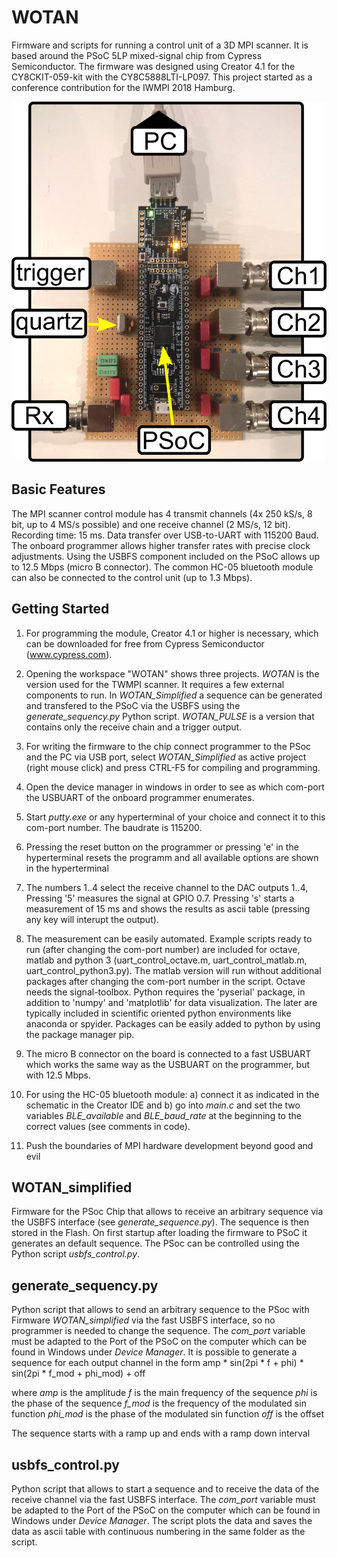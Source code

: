 # WOTAN
Firmware and scripts for running a control unit of a 3D MPI scanner. It is based around the PSoC 5LP mixed-signal chip from Cypress Semiconductor. The firmware was designed using Creator 4.1 for the CY8CKIT-059-kit with the CY8C5888LTI-LP097. This project started as a conference contribution for the IWMPI 2018 Hamburg. 

![Image of 3D TWMPI control unit](https://github.com/mnruecke/WOTAN/blob/master/wotan.png)

## Basic Features
The MPI scanner control module has 4 transmit channels (4x 250 kS/s, 8 bit, up to 4 MS/s possible) and one receive channel (2 MS/s, 12 bit). Recording time: 15 ms. Data transfer over USB-to-UART with 115200 Baud. The onboard programmer allows higher transfer rates with precise clock adjustments. Using the USBFS component included on the PSoC allows up to 12.5 Mbps (micro B connector). The common HC-05 bluetooth module can also be connected to the control unit (up to 1.3 Mbps).

## Getting Started
1. For programming the module, Creator 4.1 or higher is necessary, which can be downloaded for free from Cypress Semiconductor (www.cypress.com).

2. Opening the workspace "WOTAN" shows three projects.
*WOTAN* is the version used for the TWMPI scanner. It requires a few external components to run.
In *WOTAN\_Simplified* a sequence can be generated and transfered to the PSoC via the USBFS using the *generate_sequency.py* Python script.
*WOTAN_PULSE* is a version that contains only the receive chain and a trigger output.

3. For writing the firmware to the chip connect programmer to the PSoc and the PC via USB port, select *WOTAN\_Simplified* as active project (right mouse click) and press CTRL-F5 for compiling and programming. 

4. Open the device manager in windows in order to see as which com-port the USBUART of the onboard programmer enumerates.

5. Start *putty.exe* or any hyperterminal of your choice and connect it to this com-port number. The baudrate is 115200.

6. Pressing the reset button on the programmer or pressing 'e' in the hyperterminal resets the programm and all available options are shown in the hyperterminal

7. The numbers 1..4 select the receive channel to the DAC outputs 1..4, Pressing '5' measures the signal at GPIO 0.7. Pressing 's' starts a measurement of 15 ms and shows the results as ascii table (pressing any key will interupt the output).

8. The measurement can be easily automated. Example scripts ready to run (after changing the com-port number) are included for octave, matlab and python 3 (uart\_control\_octave.m, uart\_control\_matlab.m, uart\_control\_python3.py). The matlab version will run without additional packages after changing the com-port number in the script. Octave needs the signal-toolbox. Python requires the 'pyserial' package, in addition to 'numpy' and 'matplotlib' for data visualization. The later are typically included in scientific oriented python environments like anaconda or spyider. Packages can be easily added to python by using the package manager pip.  

9. The micro B connector on the board is connected to a fast USBUART which works the same way as the USBUART on the programmer, but with 12.5 Mbps.

10. For using the HC-05 bluetooth module: a) connect it as indicated in the schematic in the Creator IDE and b) go into *main.c* and set the two variables *BLE_available* and *BLE_baud_rate* at the beginning to the correct values (see comments in code). 

11. Push the boundaries of MPI hardware development beyond good and evil


## WOTAN_simplified
Firmware for the PSoc Chip that allows to receive an arbitrary sequence via the USBFS interface (see *generate_sequence.py*). 
The sequence is then stored in the Flash. On first startup after loading the firmware to PSoC it generates an default sequence.
The PSoc can be controlled using the Python script *usbfs_control.py*.

## generate_sequency.py
Python script that allows to send an arbitrary sequence to the PSoc with Firmware *WOTAN\_simplified* via the fast USBFS interface, so no programmer is needed to change the sequence.
The *com_port* variable must be adapted to the Port of the PSoC on the computer which can be found in Windows under *Device Manager*.
It is possible to generate a sequence for each output channel in the form
amp * sin(2pi * f + phi) * sin(2pi * f_mod + phi_mod) + off

where
*amp* is the amplitude
*f* is the main frequency of the sequence
*phi* is the phase of the sequence
*f_mod* is the frequency of the modulated sin function
*phi_mod* is the phase of the modulated sin function
*off* is the offset

The sequence starts with a ramp up and ends with a ramp down interval

## usbfs_control.py
Python script that allows to start a sequence and to receive the data of the receive channel via the fast USBFS interface.
The *com_port* variable must be adapted to the Port of the PSoC on the computer which can be found in Windows under *Device Manager*. The script plots the data and saves the data as ascii table with continuous numbering in the same folder as the script.

